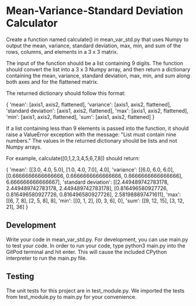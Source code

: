 # Mean-Variance-Standard Deviation Calculator

Create a function named calculate() in mean_var_std.py that uses Numpy to output the mean, variance, standard deviation, max, min, and sum of the rows, columns, and elements in a 3 x 3 matrix.

The input of the function should be a list containing 9 digits. The function should convert the list into a 3 x 3 Numpy array, and then return a dictionary containing the mean, variance, standard deviation, max, min, and sum along both axes and for the flattened matrix.

The returned dictionary should follow this format:

{
   'mean': [axis1, axis2, flattened],
   'variance': [axis1, axis2, flattened],
   'standard deviation': [axis1, axis2, flattened],
   'max': [axis1, axis2, flattened],
   'min': [axis1, axis2, flattened],
   'sum': [axis1, axis2, flattened]
}

If a list containing less than 9 elements is passed into the function, it should raise a ValueError exception with the message: "List must contain nine numbers." The values in the returned dictionary should be lists and not Numpy arrays.

For example, calculate([0,1,2,3,4,5,6,7,8]) should return:

{
   'mean': [[3.0, 4.0, 5.0], [1.0, 4.0, 7.0], 4.0],
   'variance': [[6.0, 6.0, 6.0], [0.6666666666666666, 0.6666666666666666, 0.6666666666666666], 6.666666666666667],
   'standard deviation': [[2.449489742783178, 2.449489742783178, 2.449489742783178], [0.816496580927726, 0.816496580927726, 0.816496580927726], 2.581988897471611],
   'max': [[6, 7, 8], [2, 5, 8], 8],
   'min': [[0, 1, 2], [0, 3, 6], 0],
   'sum': [[9, 12, 15], [3, 12, 21], 36]
}

## Development
Write your code in mean_var_std.py. For development, you can use main.py to test your code. In order to run your code, type python3 main.py into the GitPod terminal and hit enter. This will cause the included CPython interpreter to run the main.py file.

## Testing
The unit tests for this project are in test_module.py. We imported the tests from test_module.py to main.py for your convenience.
